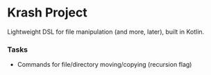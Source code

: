 Krash Project
=============

Lightweight DSL for file manipulation (and more, later), built in Kotlin.

### Tasks

 - Commands for file/directory moving/copying (recursion flag)